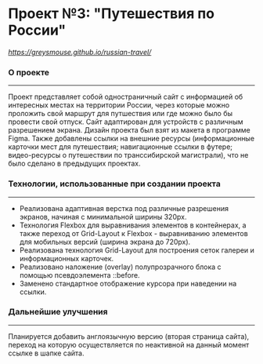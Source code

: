 # Проект №3: __"Путешествия по России"__
_https://greysmouse.github.io/russian-travel/_

### О проекте
------
Проект представляет собой одностраничный сайт с информацией об интересных местах на территории России, через которые можно проложить свой маршрут для путшествия или где можно было бы провести свой отпуск. 
Сайт адаптирован для устройств с различным разрешением экрана. Дизайн проекта был взят из макета в программе Figma. Также добавлены ссылки на внешние ресурсы (информационные карточки мест для путешествия; навигационные ссылки в футере; видео-ресурсы о путешествии по транссибирской магистрали), что не было сделано в предыдущих проектах.

### Технологии, использованные при создании проекта
------
* Реализована адаптивная верстка под различные разрешения экранов, начиная с минимальной ширины 320px. 
* Технология Flexbox для выравнивания элементов в контейнерах, а также переход от Grid-Layout к Flexbox - выравниванию элементов для мобильных версий (ширина экрана до 720px).
* Реализована технология Grid-Layout для построения сеток галереи и информационных карточек.
* Реализовано наложение (overlay) полупрозрачного блока с помощью псевдоэлемента ::before.
* Заменено стандартное отображение курсора при наведении на ссылки.

### Дальнейшие улучшения
------
Планируется добавить англоязычную версию (вторая страница сайта), переход на которую осуществляется по неактивной на данный момент ссылке в шапке сайта.
